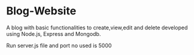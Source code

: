 # Blog-Website

A blog with basic functionalities to create,view,edit and delete developed using Node.js, Express and Mongodb.

Run server.js file and port no used is 5000
